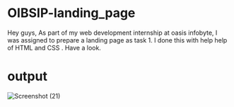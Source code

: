 # OIBSIP-landing_page
Hey guys, As part of my web development internship at oasis infobyte, I was assigned to prepare a landing page as task 1. 
I done this with help help of HTML and CSS . 
Have a look.

# output
![Screenshot (21)](https://github.com/DHANUSH-R-STAR/OIBSIP_Task_no_1/assets/125797373/3ed8bb10-d044-40ca-a6de-94d0f2d85482)
